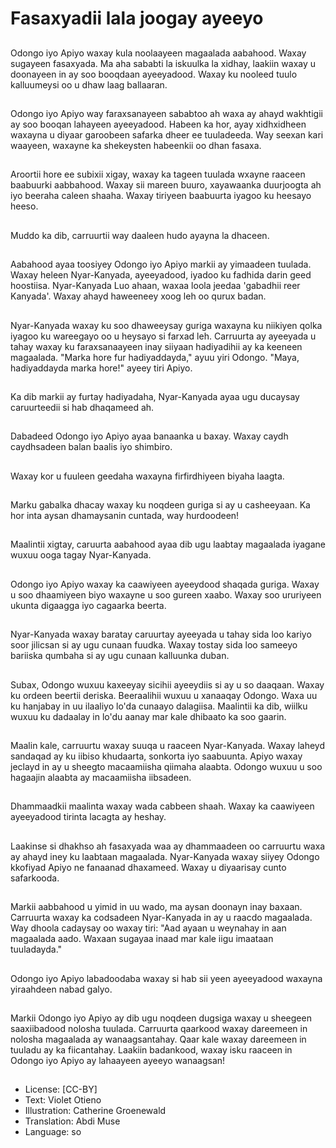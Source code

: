 # Fasaxyadii lala joogay ayeeyo

##
Odongo iyo Apiyo waxay kula noolaayeen magaalada aabahood. Waxay sugayeen fasaxyada. Ma aha sababti la iskuulka la xidhay, laakiin waxay u doonayeen in ay soo booqdaan ayeeyadood. Waxay ku nooleed tuulo kalluumeysi oo u dhaw laag ballaaran.

##
Odongo iyo Apiyo way faraxsanayeen sababtoo ah waxa ay ahayd wakhtigii ay soo booqan lahayeen ayeeyadood. Habeen ka hor, ayay xidhxidheen waxayna u diyaar garoobeen safarka dheer ee tuuladeeda. Way seexan kari waayeen, waxayne ka shekeysten habeenkii oo dhan fasaxa.

##
Aroortii hore ee subixii xigay, waxay ka tageen tuulada wxayne raaceen baabuurki aabbahood. Waxay sii mareen buuro, xayawaanka duurjoogta ah iyo beeraha caleen shaaha. Waxay tiriyeen baabuurta iyagoo ku heesayo heeso.

##
Muddo ka dib, carruurtii way daaleen hudo ayayna la dhaceen.

##
Aabahood ayaa toosiyey Odongo iyo Apiyo markii ay yimaadeen tuulada. Waxay heleen Nyar-Kanyada, ayeeyadood, iyadoo ku fadhida darin geed hoostiisa. Nyar-Kanyada Luo ahaan, waxaa loola jeedaa 'gabadhii reer Kanyada'. Waxay ahayd haweeneey xoog leh oo qurux badan.

##
Nyar-Kanyada waxay ku soo dhaweeysay guriga waxayna ku niikiyen qolka iyagoo ku wareegayo oo u heysayo si farxad leh. Carruurta ay ayeeyada u tahay waxay ku faraxsanaayeen inay siiyaan hadiyadihii ay ka keeneen magaalada. "Marka hore fur hadiyaddayda," ayuu yiri Odongo. "Maya, hadiyaddayda marka hore!" ayeey tiri Apiyo.

##
Ka dib markii ay furtay hadiyadaha, Nyar-Kanyada ayaa ugu ducaysay caruurteedii si hab dhaqameed ah.

##
Dabadeed Odongo iyo Apiyo ayaa banaanka u baxay. Waxay caydh caydhsadeen balan baalis iyo shimbiro.

##
Waxay kor u fuuleen geedaha waxayna firfirdhiyeen biyaha laagta.

##
Marku gabalka dhacay waxay ku noqdeen guriga si ay u casheeyaan. Ka hor inta aysan dhamaysanin cuntada, way hurdoodeen!

##
Maalintii xigtay, caruurta aabahood ayaa dib ugu laabtay magaalada iyagane wuxuu ooga tagay Nyar-Kanyada.

##
Odongo iyo Apiyo waxay ka caawiyeen ayeeydood shaqada guriga. Waxay u soo dhaamiyeen biyo waxayne u soo gureen xaabo. Waxay soo ururiyeen ukunta digaagga iyo cagaarka beerta.

##
Nyar-Kanyada waxay baratay caruurtay ayeeyada u tahay sida loo kariyo soor jilicsan si ay ugu cunaan fuudka. Waxay tostay sida loo sameeyo bariiska qumbaha si ay ugu cunaan kalluunka duban.

##
Subax, Odongo wuxuu kaxeeyay sicihii ​​ayeeydiis si ay u so daaqaan. Waxay ku ordeen beertii deriska. Beeraalihii wuxuu u xanaaqay Odongo. Waxa uu ku hanjabay in uu ilaaliyo lo'da cunaayo dalagiisa. Maalintii ka dib, wiilku wuxuu ku dadaalay in lo'du aanay mar kale dhibaato ka soo gaarin.

##
Maalin kale, carruurtu waxay suuqa u raaceen Nyar-Kanyada. Waxay laheyd sandaqad ay ku iibiso khudaarta, sonkorta iyo saabuunta. Apiyo waxay jeclayd in ay u sheegto macaamiisha qiimaha alaabta. Odongo wuxuu u soo hagaajin alaabta ay macaamiisha iibsadeen.

##
Dhammaadkii maalinta waxay wada cabbeen shaah. Waxay ka caawiyeen ayeeyadood tirinta lacagta ay heshay.

##
Laakinse si dhakhso ah fasaxyada waa ay dhammaadeen oo carruurtu waxa ay ahayd iney ku laabtaan magaalada. Nyar-Kanyada waxay siiyey Odongo kkofiyad Apiyo ne fanaanad dhaxameed. Waxay u diyaarisay cunto safarkooda.

##
Markii aabbahood u yimid in uu wado, ma aysan doonayn inay baxaan. Carruurta waxay ka codsadeen Nyar-Kanyada in ay u raacdo magaalada. Way dhoola cadaysay oo waxay tiri: "Aad ayaan u weynahay in aan magaalada aado. Waxaan sugayaa inaad mar kale iigu imaataan tuuladayda."

##
Odongo iyo Apiyo labadoodaba waxay si hab sii yeen ayeeyadood waxayna yiraahdeen nabad galyo.

##
Markii Odongo iyo Apiyo ay dib ugu noqdeen dugsiga waxay u sheegeen saaxiibadood nolosha tuulada. Carruurta qaarkood waxay dareemeen in nolosha magaalada ay wanaagsantahay. Qaar kale waxay dareemeen in tuuladu ay ka fiicantahay. Laakiin badankood, waxay isku raaceen in Odongo iyo Apiyo ay lahaayeen ayeeyo wanaagsan!

##
* License: [CC-BY]
* Text: Violet Otieno
* Illustration: Catherine Groenewald
* Translation: Abdi Muse
* Language: so
